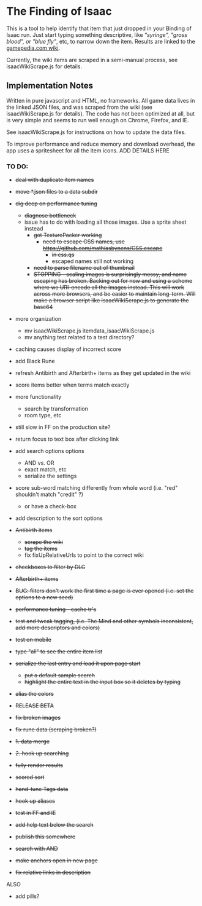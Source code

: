 # The Finding of Isaac

This is a tool to help identify that item that just dropped in your Binding of Isaac run.  Just start typing something descriptive, like *"syringe", "gross blood", or "blue fly"*, etc, to narrow down the item.  Results are linked to the [gamepedia.com wiki](http://bindingofisaacrebirth.gamepedia.com/Binding_of_Isaac:_Rebirth_Wiki).

Currently, the wiki items are scraped in a semi-manual process, see isaacWikiScrape.js for details.

## Implementation Notes

Written in pure javascript and HTML, no frameworks.  All game data lives in the linked JSON files, and was scraped from the wiki (see isaacWikiScrape.js for details).  The code has not been optimized at all, but is very simple and seems to run well enough on Chrome, Firefox, and IE.

See isaacWikiScrape.js for instructions on how to update the data files.

To improve performance and reduce memory and download overhead, the app uses a spritesheet for all the item icons.  ADD DETAILS HERE

### TO DO:
- ~~deal with duplicate item names~~
- ~~move *.json files to a data subdir~~
- ~~dig deep on performance tuning~~
	- ~~diagnose bottleneck~~
	- issue has to do with loading all those images.  Use a sprite sheet instead
		- ~~got TexturePacker working~~
			- ~~need to escape CSS names, use https://github.com/mathiasbynens/CSS.escape~~
				- ~~in css.qs~~
				- escaped names still not working 
		- ~~need to parse filename out of thumbnail~~
		- ~~STOPPING - scaling images is surprisingly messy, and name escaping has broken.  Backing out for now and using a scheme where we URI-encode all the images instead.  This will work across more browsers, and be easier to maintain long-term.  Will make a browser script like isaacWikiScrape.js to generate the base64~~

- more organization
	- mv isaacWikiScrape.js itemdata\_isaacWikiScrape.js
	- mv anything test related to a test directory?
- caching causes display of incorrect score
- add Black Rune

- refresh Antibirth and Afterbirth+ items as they get updated in the wiki
- score items better when terms match exactly

- more functionality
	- search by transformation
	- room type, etc

- still slow in FF on the production site?
- return focus to text box after clicking link
- add search options options
    - AND vs. OR
    - exact match, etc
    - serialize the settings
- score sub-word matching differently from whole word (i.e. "red" shouldn't match "credit" ?)
	- or have a check-box
- add description to the sort options

- ~~Antibirth items~~
	- ~~scrape the wiki~~
	- ~~tag the items~~
	- fix fixUpRelativeUrls to point to the correct wiki
- ~~checkboxes to filter by DLC~~
- ~~Afterbirth+ items~~
- ~~BUG: filters don't work the first time a page is ever opened (i.e. set the options to a new seed)~~
- ~~performance tuning - cache tr's~~
- ~~test and tweak tagging, (i.e. The Mind and other symbols inconsistent, add more descriptors and colors)~~
- ~~test on mobile~~
- ~~type "all" to see the entire item list~~
- ~~serialize the last entry and load it upon page start~~
	- ~~put a default sample search~~
	- ~~highlight the entire text in the input box so it deletes by typing~~
- ~~alias the colors~~
- ~~RELEASE BETA~~
- ~~fix broken images~~
- ~~fix rune data (scraping broken?)~~
- ~~1. data merge~~
- ~~2. hook up searching~~
- ~~fully render results~~
- ~~scored sort~~
- ~~hand-tune Tags data~~
- ~~hook up aliases~~
- ~~test in FF and IE~~
- ~~add help text below the search~~
- ~~publish this somewhere~~
- ~~search with AND~~
- ~~make anchors open in new page~~
- ~~fix relative links in description~~

ALSO
- add pills?